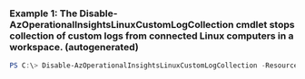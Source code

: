 ### Example 1: The Disable-AzOperationalInsightsLinuxCustomLogCollection cmdlet stops collection of custom logs from connected Linux computers in a workspace. (autogenerated)
```powershell
PS C:\> Disable-AzOperationalInsightsLinuxCustomLogCollection -ResourceGroupName MyResourceGroup -WorkspaceName ContosoWorkspace
```

